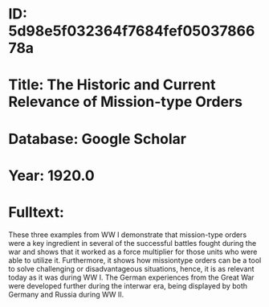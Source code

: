 # ID: 5d98e5f032364f7684fef0503786678a
# Title: The Historic and Current Relevance of Mission-type Orders
# Database: Google Scholar
# Year: 1920.0
# Fulltext:
These three examples from WW I demonstrate that mission-type orders were a key ingredient in several of the successful battles fought during the war and shows that it worked as a force multiplier for those units who were able to utilize it.
Furthermore, it shows how missiontype orders can be a tool to solve challenging or disadvantageous situations, hence, it is as relevant today as it was during WW I. The German experiences from the Great War were developed further during the interwar era, being displayed by both Germany and Russia during WW II.